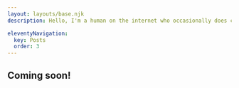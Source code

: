 ```yaml
---
layout: layouts/base.njk
description: Hello, I'm a human on the internet who occasionally does cool projects.

eleventyNavigation:
  key: Posts
  order: 3
---
```

## Coming soon!
